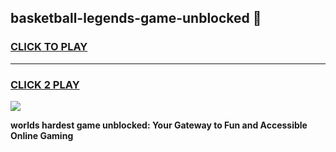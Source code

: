 
## basketball-legends-game-unblocked 👋
<h3>
<a href="https://premium.freeplayer.one?title=basketball-legends-game-unblocked&ref=14F">CLICK TO PLAY</a></h3>
<hr>

<h3>
<a href="https://premium.freeplayer.one?title=basketball-legends-game-unblocked&ref=14F">CLICK 2 PLAY</a>
  
</h3>

<a href="https://premium.freeplayer.one?title=basketball-legends-game-unblocked&ref=12F/"><img src="https://clearcache.store/games.png"></a>


**worlds hardest game unblocked: Your Gateway to Fun and Accessible Online Gaming**
